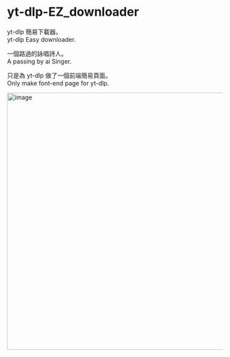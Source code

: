 # yt-dlp-EZ_downloader
  
  
yt-dlp 簡易下載器。  
yt-dlp Easy downloader.  
  
  
  
一個路過的詠唱詩人。  
A passing by ai Singer.  
  
只是為 yt-dlp 做了一個前端簡易頁面。  
Only make font-end page for yt-dlp.  

<img width="800" height="600" alt="image" src="https://github.com/user-attachments/assets/809724b2-646b-4831-8951-5f6a1346522e" />
